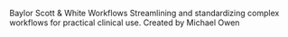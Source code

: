 Baylor Scott & White Workflows
Streamlining and standardizing complex workflows for practical clinical use. 
Created by Michael Owen 
